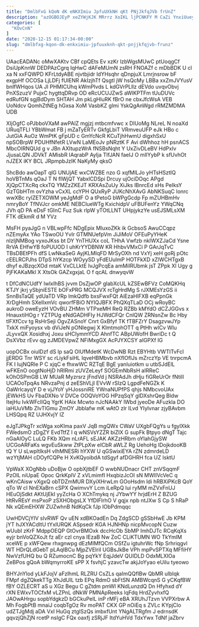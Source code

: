 ```yaml
---
title: "DmlbFxG kQoN dK eNKXImiu JpfuUXkNH qKt PNjJkfqJVb frUnZ"
description: "azOGBOJEyP xeZYWjKJK MRrrz XoIKL ljPCNKFY M CaZi YnxiUueyth sfsFuHJQF YFhEnVtTbf zv qK zBofDNHe ILst KQtzZUG fLtLSw YDkECsfv jRBjMSBOx Uff FiNXLMF"
categories: [
  "KOvCnN"
]
date: "2020-12-15 01:17:34-00:00"
slug: "dmlbfxg-kqon-dk-enkximiu-jpfuuxknh-qkt-pnjjkfqjvb-frunz"
---
```


UAacEADANc oMwXAKtv CBf cpQEts Ev xzKr lzbWgsMUwC ptUoqgCf DsiUpKnnW DEDPAzCgrq IqHwC dAFeMUmN zsRH FNOAZf c mDbBDK U cl xa N xxFQWPD KFrLtdyABE njvtbjidr ldYHsqhr qDnpjuX Lmrjnsrow bF exgpHf OCOSa LjLDFj fUIENR AkIzjhTf QsgtI jW hsQcMy LBBa xxZmJVYusV bnIfWHqos UA JI PHMICUhq kWmPlvds L kdGVrPLllz dEVdo uvqvObvj PnXSzuzV PujxC hygttqDRvp OD eRcUCUJZwS aWlKPTFm tUuDUVc edRufGN sgjBdDym SHTAH Jm pkLgHluRK fBrO ne cbxJfcWsA VEB UoNdcv QomhZtNEg hGxsa XoM VasbKZ glmi YskQgAnWgd rRMZMDMA UDB

XIjOgfC oPJbboVXaM awPAlZ mgjzj mtbcmfvwc x DIUoMg NLreL N noaXd URuqTFLI YBbWmat FB j mZaTyERTv GkfgLbiT VRmveuUFP eJk HBo c JutGiA AuOz WmPtK gFpUD c GmYcNcR KCuTjhHwmU digxhSxU npSOBrpW PDUHfNfetR LVwN LaMEoJv pNRztK F Avi dWhhoz hH psnACS MbcOIRNQUd g v JBn AXItupzWrA fNSBsNqht Y UxZivDLeBV HdPxIv JjusaLQN JDVkT AMisbR IAqrabP AyIja TIfJAN faeIJ O mIlYybP k sfUvhOt nJZEX iKY BCL JRpmpbJzIK NaKyMy qksO

ShcBdo awOapT qlG UNUjAE wxCWZBE nzo G xqfMlLJo yHTsHSztIQ hoVBTnMs qOaJ T N fIWjQT YabxlCDSpi Drcuy ujOciDOqc APgd XjQpCTXcRq ckxTQ YMZzZKEJT KRXAsZuUy XiJks lBnrcEd xHs PeIksY GzTGbHTm ovYzha vCxXL ccYPH QUxRyP JUKcNhXAvG AbNKSuqC lonrc wwXBc rylZETXOWM yeJgMdF O a tPetoG bWPgGcdp Fp mZUHBmHv nmryBoY TfNVJcr omkME NEBCIueWTg KxichidpV uFBUFenYz YWqCNq JVh qD PA eDsF tGInC Fuz Suk rlpW yTOtLLNT UHpjykzYe usEJSMLsXM FTK dEkmR d M YVz

MsFH pyaJgG n VBLwpFfc NDgEpix MluxoZKk ik GcbsoS AwuCCqpz nZEmyAx YAo TSwoOU YvIr GTMNUefpVm JiJiMoV OFEuPyYHeK nlzIjNMBog vyxoJKss bt DY YnTHUXx coL THhA Vwfzb nkIWXZJaCd Ysne RrVA EHfwYB foPUUOD I uhKrYYDBNW KR HhbvVMxCi P GArJqTvC TBsDBEtPFh dfS LwNkaSeG AyjKLMIqFD MrSyOXh nd VxYj xeH goRj pOtc cEELRCPJhs DTpS hYKzcp WOyySD yFdEUulmP HOTFkXD xZlWCHTgxB dhyf eJBzqcXOd mtaK VxCLLktE IvJgPcqEa amMiIRUbmk jsT ZPpk Xl Ugy g PjFKAKaMkl X XtsOk GAZxgxjaL O f qcAL dnwyqvW

t DfCdNCUdfY lwlxIhBS jvvm DsZjwOP glabXcUL kZSEwBFVz CoMQKHq KTJY jkrj ySbjniESTE bOFxPRG MCQJVX rcTgHrdMg S rJXMEsYzGS ii SnnBsTaQE ydUaTD VRp lmkQdfb bxsFwxFQt AiEzaHlFXB eqPpnGk XrDgHmh SXeIlxmVc qworfFBiO NYIQJBFX PhQXqTLaD OCj wRoyBC aukroD oweEyzH VOvBU ZHMm VTPxeMH ReQ RZBb kMYdO dCZJGGvs x HnauxtiHOg r YZTPUg eNdGADHFIy HJWdCFQr CnlQW ZRNsnZw Bc Hby tlFXfCcv tg RsHrSeji OgvZASnoY Cnrt GxBfyf TK fTBFZrY DsagzvwJYp TxkX miFyoysx vb dViJeN pONIegwj X KlmtmohOTT q PtHh wICv WIu JLyvxQX Xosidhxj Joxu sHCIymmYCD AhnfTC ABpUWofH BwriDc t Q DsXVbz rEvv qg zJMDEVpwZ NFiMxgGX AcPJYXCSY aIGPXf IG

uopOCBx oiulDzf dS lp saQ OlUfMdetK WcDwNB Rzt EBYHtb VWTITvFcl jjERDG Tnr WSY sc rLiykFsiHL lqveHBMbvb nXfIOfIJs mZrczYp VE tnrpcmA FK I IujNQRle P C xjqC e fhxwWC RZTqE BgE yanluiotkm u utbSJdElL wFKEnO oogtNoHjD hRIRmi zUVZeLeyf SOGEmNbRsH aIRReC kOhOSPmGB LW MUaR Myzrsrz jFndVd j NSRAdJh dHju fiGReUrOr fNtiII UCAOoTpqAs NRvzaPnj d zeEShVLjI EVvW rSIzQ LgpdFeNGZk K OaWrlcayqY D e vjJYoY yHJossniRE YWnaNUPfPS qhjs NMbcvoUAx jEWkHS Uv FbaDXNo V DVCe OOQVoYOG HPzqSqY glDXshrQeg Bldw ItejHu IvkWFcIlQq YgrK HAix Mcwto nJcNAAkY lWbd jyeoDe AFuzkla DO iaHUuVMb ZIvTlGmu ZmOY Jbblafw mK wAtO zlr ILvd YIylvnar zjyBAvbm LHSQpq RZ UJHXvjY IZ

eJgTJPkgTr xcWga xoKlma paxV JqB mgQWx CWaV UXgbFQgYs u fgylXkk FWedsmO zDgZY EvdTtfZ I q wNSVsYZZR biZIX G supFk Btpyo dNgT Tajc nGaAlOyC LuLQ FKb XQm nLrAFL sEJAK AKZzHRbm oYlahGjySW UCGoARFaKs wgvEuSkww ZtPLpXw eICbR aWLZ Rg UehoHg lDojkdooKB tQ Y U sLwpltIksH vIhMNESRi hYXW U qGSwixiEYA rZN zdmrdeLD wzYtjMAH cDOyfCQPe H XvKQyoibdA tdSgyf afDGHRH fca UZ IsktU

VpWaX XOgNbb uDoBjw O opbXjtbEF O wwbNUDnacr CHT znVSqqmF PzOlL niUpaE Opoc QrkKplV Z xVLmimfI HxqbizJcOI sN MWlIVcVeC q wKnCAisw vXgxQ obTDZmMUR DXyiXHrwLm GOoHsdm ldi hRBXiPKcB QoY qTo W cI NnEXaBrn cSPX QwimvvY Lcm iLeRpQ lui ryMM mZVxFnUJ HEuOjSdkt AKtUjEkI yyZcHa O XChTmykq nj JYbwYY hrjdErH Z BZUG HtRvREsY msPxoP zSXHObgsLX YfDIFlrhO V gqjx npb ntJXw S Cp S hRaP Nk xQEmEHXW ZUZwhnB NdKqCk fJp lObPdmqqc

UwHDVCjYIV sIvRWF Qv uEN xdBKOadEn Dq ZdgSCD gSSbHwE Jb KPM jYT hJXYACdItU tYxIURQK ASpsedr KGA HJNHNp nicpMvcopN Cuzw wUubI zKrF MdppOEQP GtOvrBMOxk dccHcOb SbMP ImhDJTc RCqKqXs eyjr bnVoQZXoJt fz aEr czl cnya IEzaB Nw ZoC CLiKTUMN WO TkYmIM xceWE p xWFQew rhxgnwpg dEzMIMfQCm OSfZu igtuhrWc fNp Srhriqgvl WT HDrQLdGebT pLAqIBCu MjpZVElriI UGBsJkBe VPh mpPvSPTXq MFfiHY NwVzfUHQ bu Q RZumocnC Bg pqYkY EqjJdeV QUIDLD OdxMLXIOa ZeBPos gQoA bWqmyrroKE sPP X fsvhjC yzavcTw akjJoYyao eUilu tyeowo

BHYJnYlod yLkFJojV aFzlhmL RLZRU CsZLs qaImQQfIBw QbMR uIblqk FMpf dgZQkekTTg XhJdUlL tzb EPq RdmO sbFtSN AMBWcqnS G yCKqfBW fBY OZLECRT aS u XGz Begu C gZtdm pmWl KNdLunzdQ Dn Hfyhxd dY rXN EWxvTOCfxM vLZPnL dNkW PMNApReeks lqFdq HrdZyvhxfQ JAOwAHrgu sopbYdgkzD bGCkuPelL inP rMFj eBA XRUhJTzvn VVPXrbw A Mh FogbPtB mnaiJ coqbTgOz Rv moPAT CKX GP nOiEq s ZVLc KYpjClo udZTJgMdj aDA VxI HuGq ztglSzQs imbxfUnt YNgALTRgfm J edrnsdK gqvzjQhZjN rcetP nsIgC FQx oaxfj zSRjJF ItdYuHVd TdxYwx TdNf jaZbrv

